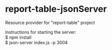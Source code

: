 # report-table-jsonServer
Resource provider for "report-table" project

Instructions for starting the server:
</br>
$ npm install
</br>
$ json-server index.js -p 3004

